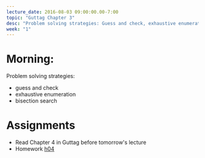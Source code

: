 ```yaml
---
lecture_date: 2016-08-03 09:00:00.00-7:00
topic: "Guttag Chapter 3"
desc: "Problem solving strategies: Guess and check, exhaustive enumeration, bisection search"
week: "1"
---
```



# Morning:

Problem solving strategies:

* guess and check
* exhaustive enumeration
* bisection search


# Assignments

* Read Chapter 4 in Guttag before tomorrow's lecture
* Homework [h04](/hwk/h04)

